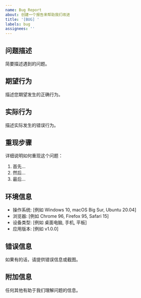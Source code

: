 ```yaml
---
name: Bug Report
about: 创建一个报告来帮助我们改进
title: '[BUG] '
labels: bug
assignees: ''
---
```


## 问题描述
简要描述遇到的问题。

## 期望行为
描述您期望发生的正确行为。

## 实际行为
描述实际发生的错误行为。

## 重现步骤
详细说明如何重现这个问题：

1. 首先...
2. 然后...
3. 最后...

## 环境信息
- 操作系统: [例如 Windows 10, macOS Big Sur, Ubuntu 20.04]
- 浏览器: [例如 Chrome 96, Firefox 95, Safari 15]
- 设备类型: [例如 桌面电脑, 手机, 平板]
- 应用版本: [例如 v1.0.0]

## 错误信息
如果有的话，请提供错误信息或截图。

## 附加信息
任何其他有助于我们理解问题的信息。